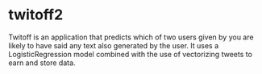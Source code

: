 # twitoff2
Twitoff is an application that predicts which of two users given by you are likely to have said any text also generated by the user. It uses a LogisticRegression model combined with the use of vectorizing tweets to earn and store data.
